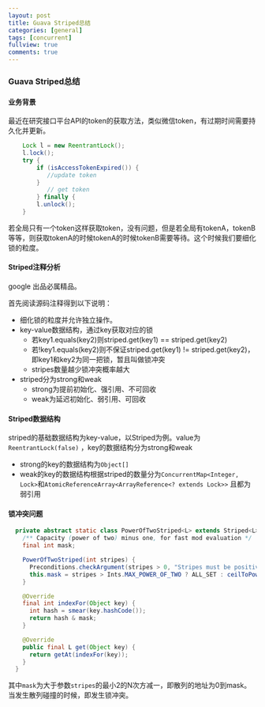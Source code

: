 ```yaml
---
layout: post
title: Guava Striped总结
categories: [general]
tags: [concurrent]
fullview: true
comments: true
---
```


### Guava Striped总结

#### 业务背景

最近在研究接口平台API的token的获取方法，类似微信token，有过期时间需要持久化并更新。

```java
    Lock l = new ReentrantLock();
    l.lock();
    try {
    	if (isAccessTokenExpired()) {
           //update token
    	}
           // get token
    	} finally {
    	l.unlock();
    }
```

若全局只有一个token这样获取token，没有问题，但是若全局有tokenA，tokenB等等，则获取tokenA的时候tokenA的时候tokenB需要等待。这个时候我们要细化锁的粒度。

#### Striped注释分析

google 出品必属精品。

首先阅读源码注释得到以下说明：

- 细化锁的粒度并允许独立操作。
- key-value数据结构，通过key获取对应的锁
  - 若key1.equals(key2)则striped.get(key1) == striped.get(key2)
  - 若!key1.equals(key2)则不保证striped.get(key1) != striped.get(key2)，即key1和key2为同一把锁，暂且叫做锁冲突
  - stripes数量越少锁冲突概率越大
- striped分为strong和weak
  - strong为提前初始化、强引用、不可回收
  - weak为延迟初始化、弱引用、可回收

#### Striped数据结构

striped的基础数据结构为key-value，以Striped<Lock>为例。value为 `ReentrantLock(false)` ，key的数据结构分为strong和weak

- strong的key的数据结构为`Object[]`
- weak的key的数据结构根据striped的数量分为`ConcurrentMap<Integer, Lock>`和`AtomicReferenceArray<ArrayReference<? extends Lock>>` 且都为弱引用

#### 锁冲突问题

```java
  private abstract static class PowerOfTwoStriped<L> extends Striped<L> {
    /** Capacity (power of two) minus one, for fast mod evaluation */
    final int mask;

    PowerOfTwoStriped(int stripes) {
      Preconditions.checkArgument(stripes > 0, "Stripes must be positive");
      this.mask = stripes > Ints.MAX_POWER_OF_TWO ? ALL_SET : ceilToPowerOfTwo(stripes) - 1;
    }

    @Override
    final int indexFor(Object key) {
      int hash = smear(key.hashCode());
      return hash & mask;
    }

    @Override
    public final L get(Object key) {
      return getAt(indexFor(key));
    }
  }
```

其中`mask`为大于参数`stripes`的最小2的N次方减一，即散列的地址为0到mask。当发生散列碰撞的时候，即发生锁冲突。 
